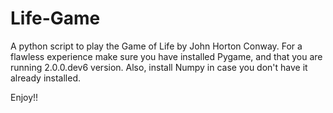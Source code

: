 # Life-Game
A python script to play the Game of Life by John Horton Conway.
For a flawless experience make sure you have installed Pygame, and that you are running 2.0.0.dev6 version.
Also, install Numpy in case you don't have it already installed. 

Enjoy!!
